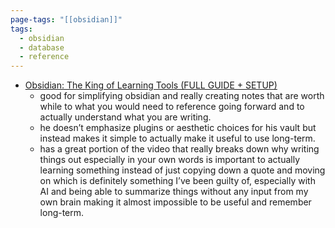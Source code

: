 ```yaml
---
page-tags: "[[obsidian]]"
tags:
  - obsidian
  - database
  - reference
---
```


- [Obsidian: The King of Learning Tools (FULL GUIDE + SETUP)](https://www.youtube.com/watch?v=hSTy_BInQs8)
	- good for simplifying obsidian and really creating notes that are worth while to what you would need to reference going forward and to actually understand what you are writing. 
	- he doesn’t emphasize plugins or aesthetic choices for his vault but instead makes it simple to actually make it useful to use long-term.
	- has a great portion of the video that really breaks down why writing things out especially in your own words is important to actually learning something instead of just copying down a quote and moving on which is definitely something I’ve been guilty of, especially with AI and being able to summarize things without any input from my own brain making it almost impossible to be useful and remember long-term.
